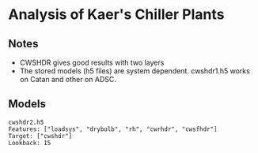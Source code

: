 # Analysis of Kaer's Chiller Plants

## Notes

- CWSHDR gives good results with two layers
- The stored models (h5 files) are system dependent. 
    cwshdr1.h5 works on Catan and other on ADSC.

## Models
    cwshdr2.h5
    Features: ["loadsys", "drybulb", "rh", "cwrhdr", "cwsfhdr"]
    Target: ["cwshdr"]
    Lookback: 15

